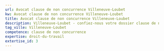 ```yaml
---
url: Avocat clause de non concurrence Villeneuve-Loubet
kw: Avocat clause de non concurrence Villeneuve-Loubet
title: Avocat clause de non concurrence Villeneuve-Loubet
description: Villeneuve-Loubet - confiez-nous votre dossier clause de non concurrence
tag_ville: Villeneuve-Loubet
competence: clause de non concurrence
expertise: droit-du-travail
extertise_id: 3
---
```

